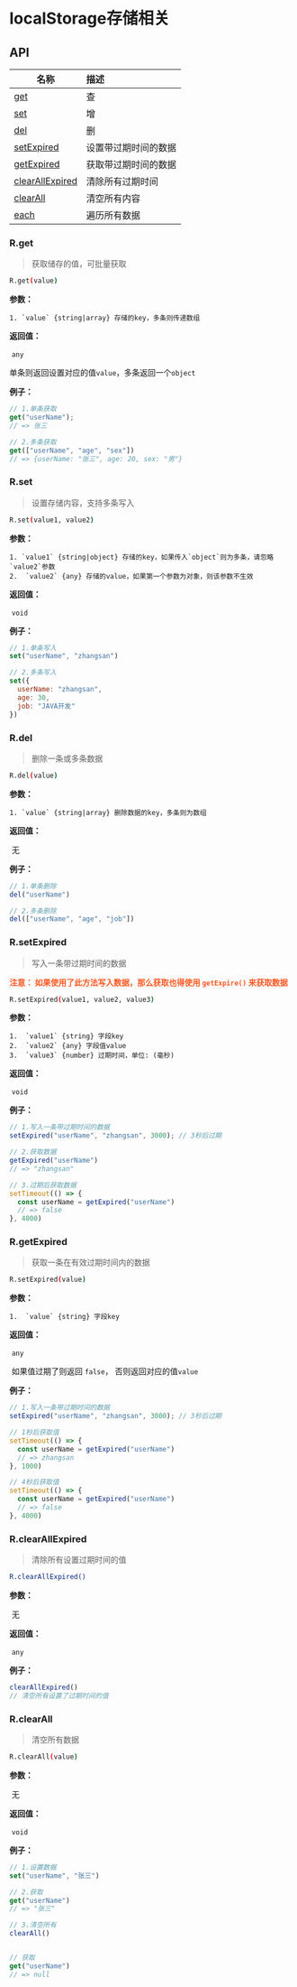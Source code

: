 # localStorage存储相关

## API

| 名称                                             | 描述                 |
| ------------------------------------------------ | :------------------- |
| <a href="#r-get">get</a>                         | 查                   |
| <a href="#r-del">set</a>                         | 增                   |
| <a href="#r-del">del</a>                         | 删                   |
| <a href="#r-setexpired">setExpired</a>           | 设置带过期时间的数据 |
| <a href="#r-getexpired">getExpired</a>           | 获取带过期时间的数据 |
| <a href="#r-clearallexpired">clearAllExpired</a> | 清除所有过期时间     |
| <a href="#r-clearall">clearAll</a>               | 清空所有内容         |
| <a href="#r-each">each</a>                       | 遍历所有数据         |



### R.get

> 获取储存的值，可批量获取

```bash
R.get(value)
```

**参数：**

 	1. `value` {string|array} 存储的key，多条则传递数组

**返回值：**

​	`any`

​	单条则返回设置对应的值`value`，多条返回一个`object`

 **例子：**

```javascript
// 1.单条获取
get("userName");
// => 张三

// 2.多条获取
get(["userName", "age", "sex"])
// => {userName: "张三", age: 20, sex: "男"}
```





### R.set

> 设置存储内容，支持多条写入

```bash
R.set(value1, value2)
```

**参数：**

	1. `value1` {string|object} 存储的key，如果传入`object`则为多条，请忽略`value2`参数
 	2.  `value2` {any} 存储的value，如果第一个参数为对象，则该参数不生效

**返回值：**

​	`void`

 **例子：**

```javascript
// 1.单条写入
set("userName", "zhangsan")

// 2.多条写入
set({
  userName: "zhangsan",
  age: 30,
  job: "JAVA开发"
})
```



### R.del

> 删除一条或多条数据

```bash
R.del(value)
```

**参数：**

	1. `value` {string|array} 删除数据的key，多条则为数组

**返回值：**

​	无

 **例子：**

```javascript
// 1.单条删除
del("userName")

// 2.多条删除
del(["userName", "age", "job"])
```





### R.setExpired

> 写入一条带过期时间的数据

<font color="#ff5722" style="font-weight: bold;">注意： 如果使用了此方法写入数据，那么获取也得使用 `getExpire()` 来获取数据</font>

```bash
R.setExpired(value1, value2, value3)
```

**参数：**

 	1.	`value1` {string} 字段key
 	2.	`value2` {any} 字段值value
 	3.	`value3` {number} 过期时间，单位: (毫秒)

**返回值：**

​	`void`

 **例子：**

```javascript
// 1.写入一条带过期时间的数据
setExpired("userName", "zhangsan", 3000); // 3秒后过期

// 2.获取数据
getExpired("userName")
// => "zhangsan"

// 3.过期后获取数据
setTimeout(() => {
  const userName = getExpired("userName")
  // => false
}, 4000)
```





### R.getExpired

> 获取一条在有效过期时间内的数据

```bash
R.setExpired(value)
```

**参数：**

 	1.	`value` {string} 字段key

**返回值：**

​	`any`

​	如果值过期了则返回 `false`， 否则返回对应的值`value`

 **例子：**

```javascript
// 1.写入一条带过期时间的数据
setExpired("userName", "zhangsan", 3000); // 3秒后过期

// 1秒后获取值
setTimeout(() => {
  const userName = getExpired("userName")
  // => zhangsan
}, 1000)

// 4秒后获取值
setTimeout(() => {
  const userName = getExpired("userName")
  // => false
}, 4000)
```



### R.clearAllExpired

> 清除所有设置过期时间的值

```bash
R.clearAllExpired()
```

**参数：**

​	无

**返回值：**

​	`any`

 **例子：**

```javascript
clearAllExpired()
// 清空所有设置了过期时间的值
```



### R.clearAll

> 清空所有数据

```bash
R.clearAll(value)
```

**参数：**

​	无

**返回值：**

​	`void`

 **例子：**

```javascript
// 1.设置数据
set("userName", "张三")

// 2.获取
get("userName")
// => "张三"

// 3.清空所有
clearAll()


// 获取
get("userName")
// => null
```

